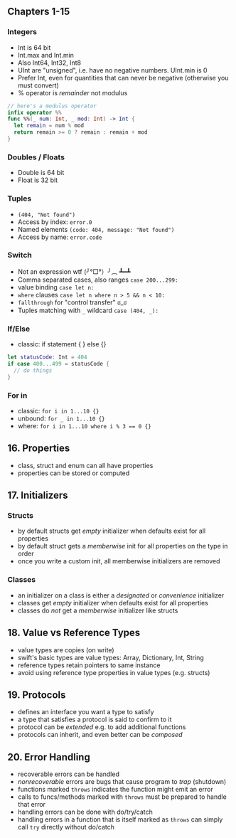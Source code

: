 ## Chapters 1-15

### Integers

- Int is 64 bit
- Int.max and Int.min
- Also Int64, Int32, Int8
- UInt are "unsigned", i.e. have no negative numbers. UInt.min is 0
- Prefer Int, even for quantities that can never be negative (otherwise you must convert)
- % operator is _remainder_ not modulus

```swift
// here's a modulus operator
infix operator %%
func %%(_ num: Int, _ mod: Int) -> Int {
  let remain = num % mod
  return remain >= 0 ? remain : remain + mod
}
```

### Doubles / Floats

- Double is 64 bit
- Float is 32 bit

### Tuples

- `(404, "Not found")`
- Access by index: `error.0`
- Named elements `(code: 404, message: "Not found")`
- Access by name: `error.code`

### Switch

- Not an expression wtf (╯°□°）╯︵ ┻━┻
- Comma separated cases, also ranges `case 200...299:`
- value binding `case let n:`
- `where` clauses `case let n where n > 5 && n < 10:`
- `fallthrough` for "control transfer" ಠ_ಠ
- Tuples matching with `_` wildcard `case (404, _):`

### If/Else

- classic: if statement { } else {}

```swift
let statusCode: Int = 404
if case 400...499 = statusCode {
  // do things
}
```

### For in

- classic: `for i in 1...10 {}`
- unbound: `for _ in 1...10 {}`
- where: `for i in 1...10 where i % 3 == 0 {}`

## 16. Properties

- class, struct and enum can all have properties
- properties can be stored or computed

## 17. Initializers

### Structs

- by default structs get _empty_ initializer when defaults exist for all properties
- by default struct gets a _memberwise_ init for all properties on the type in order
- once you write a custom init, all memberwise initializers are removed

### Classes

- an initializer on a class is either a _designated_ or _convenience_ initializer
- classes get _empty_ initializer when defaults exist for all properties
- classes do _not_ get a _memberwise_ initializer like structs

## 18. Value vs Reference Types

- value types are copies (on write)
- swift's basic types are value types: Array, Dictionary, Int, String
- reference types retain pointers to same instance
- avoid using reference type properties in value types (e.g. structs)

## 19. Protocols

- defines an interface you want a type to satisfy
- a type that satisfies a protocol is said to confirm to it
- protocol can be _extended_ e.g. to add additional functions
- protocols can inherit, and even better can be _composed_

## 20. Error Handling

- recoverable errors can be handled
- _nonrecoverable_ errors are bugs that cause program to _trap_ (shutdown)
- functions marked `throws` indicates the function might emit an error
- calls to funcs/methods marked with `throws` must be prepared to handle that error
- handling errors can be done with do/try/catch
- handling errors in a function that is itself marked as `throws` can simply call `try` directly without do/catch
